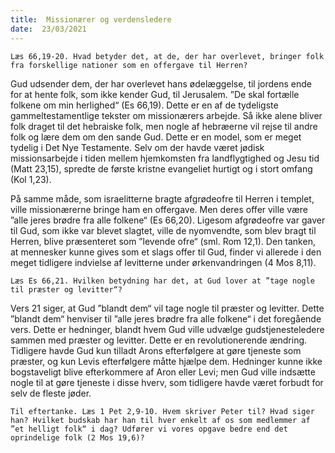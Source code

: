 ```yaml
---
title:  Missionærer og verdensledere
date:  23/03/2021
---
```


`Læs 66,19-20. Hvad betyder det, at de, der har overlevet, bringer folk fra forskellige nationer som en offergave til Herren?`

Gud udsender dem, der har overlevet hans ødelæggelse, til jordens ende for at hente folk, som ikke kender Gud, til Jerusalem. ”De skal fortælle folkene om min herlighed“ (Es 66,19). Dette er en af de tydeligste gammeltestamentlige tekster om missionærers arbejde. Så ikke alene bliver folk draget til det hebraiske folk, men nogle af hebræerne vil rejse til andre folk og lære dem om den sande Gud. Dette er en model, som er meget tydelig i Det Nye Testamente. Selv om der havde været jødisk missionsarbejde i tiden mellem hjemkomsten fra landflygtighed og Jesu tid (Matt 23,15), spredte de første kristne evangeliet hurtigt og i stort omfang (Kol 1,23).

På samme måde, som israelitterne bragte afgrødeofre til Herren i templet, ville missionærerne bringe ham en offergave. Men deres offer ville være ”alle jeres brødre fra alle folkene“ (Es 66,20). Ligesom afgrødeofre var gaver til Gud, som ikke var blevet slagtet, ville de nyomvendte, som blev bragt til Herren, blive præsenteret som ”levende ofre“ (sml. Rom 12,1). Den tanken, at mennesker kunne gives som et slags offer til Gud, finder vi allerede i den meget tidligere indvielse af levitterne under ørkenvandringen (4 Mos 8,11).

`Læs Es 66,21. Hvilken betydning har det, at Gud lover at ”tage nogle til præster og levitter“?`

Vers 21 siger, at Gud ”blandt dem“ vil tage nogle til præster og levitter. Dette ”blandt dem“ henviser til ”alle jeres brødre fra alle folkene“ i det foregående vers. Dette er hedninger, blandt hvem Gud ville udvælge gudstjenesteledere sammen med præster og levitter. Dette er en revolutionerende ændring. Tidligere havde Gud kun tilladt Arons efterfølgere at gøre tjeneste som præster, og kun Levis efterfølgere måtte hjælpe dem. Hedninger kunne ikke bogstaveligt blive efterkommere af Aron eller Levi; men Gud ville indsætte nogle til at gøre tjeneste i disse hverv, som tidligere havde været forbudt for selv de fleste jøder.

`Til eftertanke. Læs 1 Pet 2,9-10. Hvem skriver Peter til? Hvad siger han? Hvilket budskab har han til hver enkelt af os som medlemmer af ”et helligt folk“ i dag? Udfører vi vores opgave bedre end det oprindelige folk (2 Mos 19,6)?`